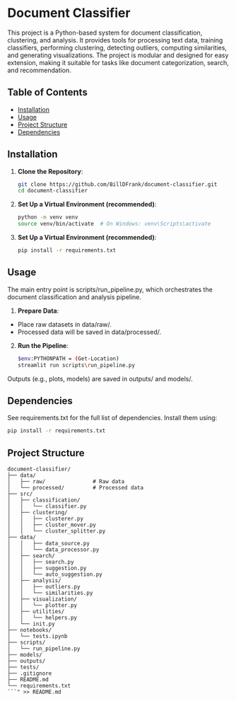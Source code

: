 # Document Classifier

This project is a Python-based system for document classification, clustering, and analysis. It provides tools for processing text data, training classifiers, performing clustering, detecting outliers, computing similarities, and generating visualizations. The project is modular and designed for easy extension, making it suitable for tasks like document categorization, search, and recommendation.

## Table of Contents

- [Installation](#installation)
- [Usage](#usage)
- [Project Structure](#project-structure)
- [Dependencies](#dependencies)

## Installation

1. **Clone the Repository**:

   ```bash
   git clone https://github.com/BillDFrank/document-classifier.git
   cd document-classifier

   ```

2. **Set Up a Virtual Environment (recommended)**:

   ```bash
   python -m venv venv
   source venv/bin/activate  # On Windows: venv\Scripts\activate

   ```

3. **Set Up a Virtual Environment (recommended)**:
   ```bash
   pip install -r requirements.txt
   ```

## Usage

The main entry point is scripts/run_pipeline.py, which orchestrates the document classification and analysis pipeline.

1. **Prepare Data**:

- Place raw datasets in data/raw/.
- Processed data will be saved in data/processed/.

2. **Run the Pipeline**:
   ```bash
   $env:PYTHONPATH = (Get-Location)
   streamlit run scripts\run_pipeline.py
   ```

Outputs (e.g., plots, models) are saved in outputs/ and models/.

## Dependencies

See requirements.txt for the full list of dependencies. Install them using:

```bash
pip install -r requirements.txt
```

## Project Structure

````text
document-classifier/
├── data/
│   ├── raw/               # Raw data
│   └── processed/         # Processed data
├── src/
│   ├── classification/
│   │   └── classifier.py
│   ├── clustering/
│   │   ├── clusterer.py
│   │   ├── cluster_mover.py
│   │   └── cluster_splitter.py
├── data/
│   │   ├── data_source.py
│   │   └── data_processor.py
│   ├── search/
│   │   ├── search.py
│   │   ├── suggestion.py
│   │   └── auto_suggestion.py
│   ├── analysis/
│   │   ├── outliers.py
│   │   └── similarities.py
│   ├── visualization/
│   │   └── plotter.py
│   ├── utilities/
│   │   └── helpers.py
│   └── init.py
├── notebooks/
│   └── tests.ipynb
├── scripts/
│   └── run_pipeline.py
├── models/
├── outputs/
├── tests/
├── .gitignore
├── README.md
└── requirements.txt
```" >> README.md
````
